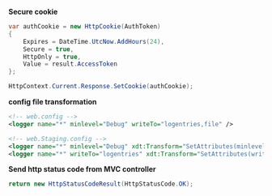 **Secure cookie**

```csharp
var authCookie = new HttpCookie(AuthToken)
{
    Expires = DateTime.UtcNow.AddHours(24),
    Secure = true,
    HttpOnly = true,
    Value = result.AccessToken
};

HttpContext.Current.Response.SetCookie(authCookie);
```

**config file transformation**

```xml
<!-- web.config -->
<logger name="*" minlevel="Debug" writeTo="logentries,file" />

<!-- web.Staging.config -->
<logger name="*" minlevel="Debug" xdt:Transform="SetAttributes(minlevel)" xdt:Locator="Match(name)" />
<logger name="*" writeTo="logentries" xdt:Transform="SetAttributes(writeTo)" xdt:Locator="Match(name)" />
```

**Send http status code from MVC controller**

```csharp
return new HttpStatusCodeResult(HttpStatusCode.OK);
```

